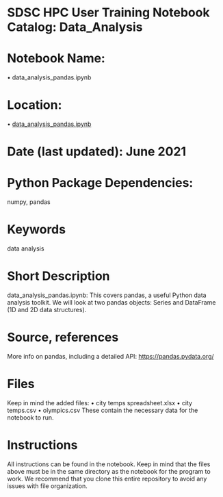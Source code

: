 # SDSC HPC User Training Notebook Catalog: Data_Analysis
# 
# Notebook Name:
• data_analysis_pandas.ipynb
# Location:
• [data_analysis_pandas.ipynb](./data_analysis_pandas.ipynb)
# Date (last updated): June 2021
# Python Package Dependencies:
numpy, pandas
# Keywords
data analysis
# Short Description
data_analysis_pandas.ipynb: This covers pandas, a useful Python data analysis toolkit. We will look at two pandas objects: Series and DataFrame (1D and 2D data structures). 
# Source, references
More info on pandas, including a detailed API: https://pandas.pydata.org/
# Files 
Keep in mind the added files: 
• city temps spreadsheet.xlsx
• city temps.csv
• olympics.csv
These contain the necessary data for the notebook to run.
# Instructions
All instructions can be found in the notebook. Keep in mind that the files above must be in the same directory as the notebook for the program to work. We recommend that you clone this entire repository to avoid any issues with file organization. 

